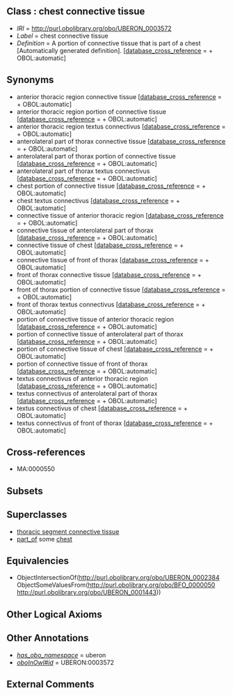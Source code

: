 
## Class : chest connective tissue

 * *IRI* = http://purl.obolibrary.org/obo/UBERON_0003572
 * *Label* = chest connective tissue
 * *Definition* = A portion of connective tissue that is part of a chest [Automatically generated definition]. [[database_cross_reference](../../ef/oboInOwl#hasDbXref.md) =  + OBOL:automatic]

## Synonyms

 * anterior thoracic region connective tissue [[database_cross_reference](../../ef/oboInOwl#hasDbXref.md) =  + OBOL:automatic]
 * anterior thoracic region portion of connective tissue [[database_cross_reference](../../ef/oboInOwl#hasDbXref.md) =  + OBOL:automatic]
 * anterior thoracic region textus connectivus [[database_cross_reference](../../ef/oboInOwl#hasDbXref.md) =  + OBOL:automatic]
 * anterolateral part of thorax connective tissue [[database_cross_reference](../../ef/oboInOwl#hasDbXref.md) =  + OBOL:automatic]
 * anterolateral part of thorax portion of connective tissue [[database_cross_reference](../../ef/oboInOwl#hasDbXref.md) =  + OBOL:automatic]
 * anterolateral part of thorax textus connectivus [[database_cross_reference](../../ef/oboInOwl#hasDbXref.md) =  + OBOL:automatic]
 * chest portion of connective tissue [[database_cross_reference](../../ef/oboInOwl#hasDbXref.md) =  + OBOL:automatic]
 * chest textus connectivus [[database_cross_reference](../../ef/oboInOwl#hasDbXref.md) =  + OBOL:automatic]
 * connective tissue of anterior thoracic region [[database_cross_reference](../../ef/oboInOwl#hasDbXref.md) =  + OBOL:automatic]
 * connective tissue of anterolateral part of thorax [[database_cross_reference](../../ef/oboInOwl#hasDbXref.md) =  + OBOL:automatic]
 * connective tissue of chest [[database_cross_reference](../../ef/oboInOwl#hasDbXref.md) =  + OBOL:automatic]
 * connective tissue of front of thorax [[database_cross_reference](../../ef/oboInOwl#hasDbXref.md) =  + OBOL:automatic]
 * front of thorax connective tissue [[database_cross_reference](../../ef/oboInOwl#hasDbXref.md) =  + OBOL:automatic]
 * front of thorax portion of connective tissue [[database_cross_reference](../../ef/oboInOwl#hasDbXref.md) =  + OBOL:automatic]
 * front of thorax textus connectivus [[database_cross_reference](../../ef/oboInOwl#hasDbXref.md) =  + OBOL:automatic]
 * portion of connective tissue of anterior thoracic region [[database_cross_reference](../../ef/oboInOwl#hasDbXref.md) =  + OBOL:automatic]
 * portion of connective tissue of anterolateral part of thorax [[database_cross_reference](../../ef/oboInOwl#hasDbXref.md) =  + OBOL:automatic]
 * portion of connective tissue of chest [[database_cross_reference](../../ef/oboInOwl#hasDbXref.md) =  + OBOL:automatic]
 * portion of connective tissue of front of thorax [[database_cross_reference](../../ef/oboInOwl#hasDbXref.md) =  + OBOL:automatic]
 * textus connectivus of anterior thoracic region [[database_cross_reference](../../ef/oboInOwl#hasDbXref.md) =  + OBOL:automatic]
 * textus connectivus of anterolateral part of thorax [[database_cross_reference](../../ef/oboInOwl#hasDbXref.md) =  + OBOL:automatic]
 * textus connectivus of chest [[database_cross_reference](../../ef/oboInOwl#hasDbXref.md) =  + OBOL:automatic]
 * textus connectivus of front of thorax [[database_cross_reference](../../ef/oboInOwl#hasDbXref.md) =  + OBOL:automatic]

## Cross-references

 * MA:0000550

## Subsets


## Superclasses

 * [thoracic segment connective tissue](../../UBERON/37/UBERON_0003837.md)
 * [part_of](../../BFO/50/BFO_0000050.md) some [chest](../../UBERON/43/UBERON_0001443.md)

## Equivalencies

 * ObjectIntersectionOf(<http://purl.obolibrary.org/obo/UBERON_0002384> ObjectSomeValuesFrom(<http://purl.obolibrary.org/obo/BFO_0000050> <http://purl.obolibrary.org/obo/UBERON_0001443>))

## Other Logical Axioms


## Other Annotations

 * *[has_obo_namespace](../../ce/oboInOwl#hasOBONamespace.md)* = uberon
 * *[oboInOwl#id](../../id/oboInOwl#id.md)* = UBERON:0003572

## External Comments

